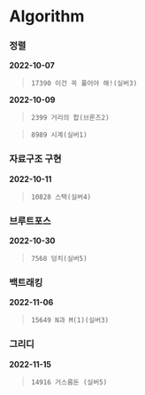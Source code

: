 # Algorithm

### 정렬


**2022-10-07**

> `17390 이건 꼭 풀어야 해!(실버3)`

**2022-10-09**

> `2399 거리의 합(브론즈2)`


> `8989 시계(실버1)`

### 자료구조 구현

**2022-10-11**

> `10828 스택(실버4)`

### 브루트포스

**2022-10-30**

> `7568 덩치(실버5)`

### 백트래킹

**2022-11-06**

> `15649 N과 M(1)(실버3)`

### 그리디

**2022-11-15**

> `14916 거스름돈 (실버5)`
